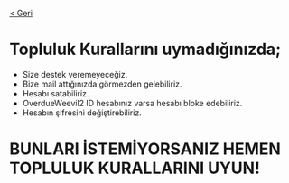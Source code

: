 [< Geri](//github.com/OV2-SSMOOP/.OV2-SSMOOP/blob/main/README.md#topluluk-kurallar%C4%B1)
# Topluluk Kurallarını uymadığınızda;
- Size destek veremeyeceğiz.
- Bize mail attığınızda görmezden gelebiliriz.
- Hesabı satabiliriz.
- OverdueWeevil2 ID hesabınız varsa hesabı bloke edebiliriz.
- Hesabın şifresini değiştirebiliriz.
# BUNLARI İSTEMİYORSANIZ HEMEN TOPLULUK KURALLARINI UYUN!
